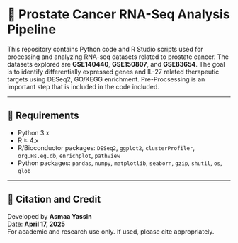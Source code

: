 
# 🔬 Prostate Cancer RNA-Seq Analysis Pipeline

This repository contains Python code and R Studio scripts used for processing and analyzing RNA-seq datasets related to prostate cancer. The datasets explored are **GSE140440**, **GSE150807**, and **GSE83654**. The goal is to identify differentially expressed genes and IL-27 related therapeutic targets using DESeq2, GO/KEGG enrichment. Pre-Procsessing is an important step that is included in the code included.

---

## 🔧 Requirements

- Python 3.x
- R ≥ 4.x
- R/Bioconductor packages: `DESeq2`, `ggplot2`, `clusterProfiler`, `org.Hs.eg.db`, `enrichplot`, `pathview`
- Python packages: `pandas`, `numpy`, `matplotlib`, `seaborn`, `gzip`, `shutil`, `os`, `glob`

---

## 🧠 Citation and Credit

Developed by **Asmaa Yassin**  
Date: **April 17, 2025**  
For academic and research use only. If used, please cite appropriately.
